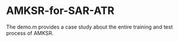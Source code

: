# AMKSR-for-SAR-ATR
The demo.m provides a case study about the entire training and test process of AMKSR. 
